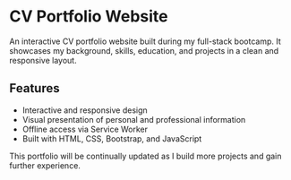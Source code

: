 # CV Portfolio Website

An interactive CV portfolio website built during my full-stack bootcamp. It showcases my background, skills, education, and projects in a clean and responsive layout.

## Features
- Interactive and responsive design
- Visual presentation of personal and professional information
- Offline access via Service Worker
- Built with HTML, CSS, Bootstrap, and JavaScript

This portfolio will be continually updated as I build more projects and gain further experience.
